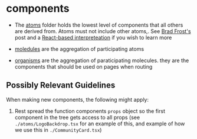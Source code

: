# components

- The [atoms]('./atoms') folder holds the lowest level of components that all others are derived from. Atoms must not include other atoms,. See [Brad Frost's](https://atomicdesign.bradfrost.com) post and a [React-based interpreteation](https://cheesecakelabs.com/blog/rethinking-atomic-design-react-projects) if you wish to learn more

- [moledules]('./molecules') are the aggregation of participating atoms

- [organisms]('./organisms) are the aggregation of paraticipating molecules. they are the components that should be used on pages when routing

## Possibly Relevant Guidelines

When making new components, the following might apply:

1. Rest spread the function components `props` object so the first component in the tree gets access to all props (see `./atoms/LogoBackdrop.tsx` for an example of this, and example of how we use this in `./CommunityCard.tsx`)
